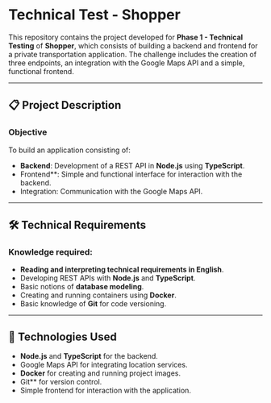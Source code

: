 # Technical Test - Shopper

This repository contains the project developed for **Phase 1 - Technical Testing** of **Shopper**, which consists of building a backend and frontend for a private transportation application. The challenge includes the creation of three endpoints, an integration with the Google Maps API and a simple, functional frontend.

---
## 📋 Project Description
### Objective
To build an application consisting of:
- **Backend**: Development of a REST API in **Node.js** using **TypeScript**.
-  Frontend**: Simple and functional interface for interaction with the backend.
-  Integration: Communication with the  Google Maps API.
---
## 🛠️ Technical Requirements
### Knowledge required:
- **Reading and interpreting technical requirements in English**.
-  Developing REST APIs with **Node.js** and **TypeScript**.
- Basic notions of **database modeling**.
- Creating and running containers using **Docker**.
- Basic knowledge of **Git** for code versioning.
---
## 🔧 Technologies Used
- **Node.js** and **TypeScript** for the backend.
-  Google Maps API for integrating location services.
- **Docker** for creating and running project images.
-  Git** for version control.
- Simple  frontend for interaction with the application.